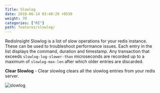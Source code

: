 ```yaml
---
Title: Slowlog
date: 2018-06-14 03:49:29 +0530
weight: 70
categories: ["RI"]
path: features/slowlog/
---
```

RedisInsight Slowlog is a list of slow operations for your redis instance. These can be used to troubleshoot performance issues. Each entry in the list displays the command, duration and timestamp. Any transaction that exceeds `slowlog-log-slower-than` microseconds are recorded up to a maximum of `slowlog-max-len` after which older entries are discarded.

**Clear Slowlog** - Clear slowlog clears all the slowlog entries from your redis server.

![slowlog](/images/ri/slowlog.png)
